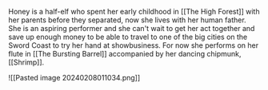 Honey is a half-elf who spent her early childhood in [[The High Forest]] with her parents before they separated, now she lives with her human father. She is an aspiring performer and she can't wait to get her act together and save up enough money to be able to travel to one of the big cities on the Sword Coast to try her hand at showbusiness. For now she performs on her flute in [[The Bursting Barrel]] accompanied by her dancing chipmunk, [[Shrimp]].  

![[Pasted image 20240208011034.png]]